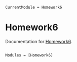 ```@meta
CurrentModule = Homework6
```

# Homework6

Documentation for [Homework6](https://github.com/pc0808/Homework6.jl).

```@index
```

```@autodocs
Modules = [Homework6]
```
